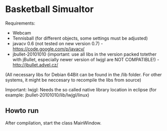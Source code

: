 Basketball Simualtor
==========

Requirements: 
- Webcam
- Tennisball (for different objects, some settings must be adjusted)
- javacv 0.6 (not tested on new version 0.7) - https://code.google.com/p/javacv/
- jbullet-20101010 (important: use all libs in the version packed totether with jBullet, especially newer version of lwjgl are NOT COMPATIBLE!) - http://jbullet.advel.cz/

(All necessary libs for Debian 64Bit can be found in the /lib folder. For other systems, it might be neccesary to recompile the libs from source)

Important:
lwjgl: Needs the so called native library location in eclipse (for example: jbullet-20101010/lib/lwjgl/linux)


Howto run
-----

After compilation, start the class MainWindow.

